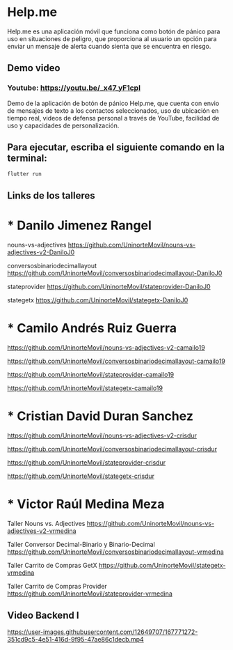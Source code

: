 # Help.me

Help.me es una aplicación móvil que funciona como botón de pánico para uso en situaciones de peligro, que proporciona al usuario un opción para enviar un mensaje de alerta cuando sienta que se encuentra en riesgo.

## Demo video
### Youtube: https://youtu.be/_x47_yF1cpI

Demo de la aplicación de botón de pánico Help.me, que cuenta con envio de mensajes de texto a los contactos seleccionados, uso de ubicación en tiempo real, videos de defensa personal a través de YouTube, facilidad de uso y capacidades de personalización.


## Para ejecutar, escriba el siguiente comando en la terminal:

```
flutter run
```

## Links de los talleres

# * Danilo Jimenez Rangel 

nouns-vs-adjectives
https://github.com/UninorteMovil/nouns-vs-adjectives-v2-DaniloJ0

conversosbinariodecimallayout
https://github.com/UninorteMovil/conversosbinariodecimallayout-DaniloJ0

stateprovider
https://github.com/UninorteMovil/stateprovider-DaniloJ0

stategetx
https://github.com/UninorteMovil/stategetx-DaniloJ0


# * Camilo Andrés Ruiz Guerra

https://github.com/UninorteMovil/nouns-vs-adjectives-v2-camailo19

https://github.com/UninorteMovil/conversosbinariodecimallayout-camailo19

https://github.com/UninorteMoviI/stateprovider-camailo19

https://github.com/UninorteMoviI/stategetx-camailo19


# * Cristian David Duran Sanchez

https://github.com/UninorteMovil/nouns-vs-adjectives-v2-crisdur

https://github.com/UninorteMovil/conversosbinariodecimallayout-crisdur

https://github.com/UninorteMovil/stateprovider-crisdur

https://github.com/UninorteMovil/stategetx-crisdur



# * Victor Raúl Medina Meza

Taller Nouns vs. Adjectives
https://github.com/UninorteMovil/nouns-vs-adjectives-v2-vrmedina

Taller Conversor Decimal-Binario y Binario-Decimal
https://github.com/UninorteMovil/conversosbinariodecimallayout-vrmedina

Taller Carrito de Compras GetX
https://github.com/UninorteMovil/stategetx-vrmedina

Taller Carrito de Compras Provider
https://github.com/UninorteMovil/stateprovider-vrmedina



## Video Backend I
https://user-images.githubusercontent.com/12649707/167771272-351cd9c5-4e51-416d-9f95-47ae86c1decb.mp4




